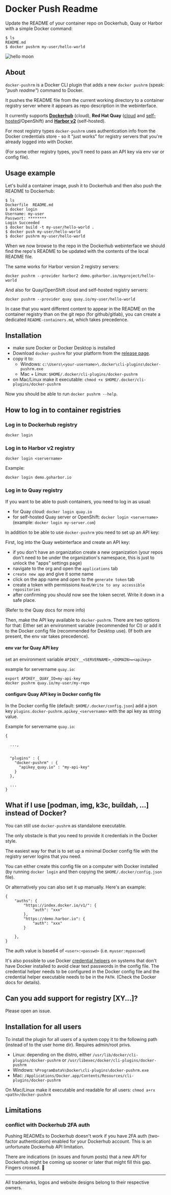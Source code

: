 # Docker Push Readme

Update the README of your container repo on Dockerhub, Quay or Harbor with a simple Docker command:

```
$ ls
README.md
$ docker pushrm my-user/hello-world
```

![hello moon](assets/container_registries.png)

## About

`docker-pushrm` is a Docker CLI plugin that adds a new `docker pushrm` (speak: *"push readme"*) command to Docker.

It pushes the README file from the current working directory to a container registry server where it appears as repo description in the webinterface.

It currently supports **[Dockerhub](https://hub.docker.com)** (cloud), **Red Hat Quay** ([cloud](https://quay.io) and [self-hosted](https://www.openshift.com/products/quay)/OpenShift) and **[Harbor v2](https://goharbor.io)** (self-hosted).

For most registry types `docker-pushrm` uses authentication info from the Docker credentials store - so it "just works" for registry servers that you're already logged into with Docker.

(For some other registry types, you'll need to pass an API key via env var or config file).

## Usage example

Let's build a container image, push it to Dockerhub and then also push the README to Dockerhub:

```
$ ls
Dockerfile	README.md
$ docker login
Username: my-user
Passwort: ********
Login Succeeded
$ docker build -t my-user/hello-world .
$ docker push my-user/hello-world
$ docker pushrm my-user/hello-world
```

When we now browse to the repo in the Dockerhub webinterface we should find the repo's README to be updated with the contents of the local README file.

The same works for Harbor version 2 registry servers:

```
docker pushrm --provider harbor2 demo.goharbor.io/myproject/hello-world
```

And also for Quay/OpenShift cloud and self-hosted registry servers:
```
docker pushrm --provider quay quay.io/my-user/hello-world
```

In case that you want different content to appear in the README on the container registry than on the git repo (for github/gitlab), you can create a dedicated `README-containers.md`, which takes precedence.

## Installation

- make sure Docker or Docker Desktop is installed
- Download `docker-pushrm` for your platform from the [release page](https://github.com/christian-korneck/docker-pushrm/releases/latest).
- copy it to:
  - Windows: `c:\Users\<your-username>\.docker\cli-plugins\docker-pushrm.exe`
  - Mac + Linux: `$HOME/.docker/cli-plugins/docker-pushrm`
- on Mac/Linux make it executable: `chmod +x $HOME/.docker/cli-plugins/docker-pushrm`

Now you should be able to run `docker pushrm --help`.

## How to log in to container registries

### Log in to Dockerhub registry

```
docker login
```

### Log in to Harbor v2 registry

```
docker login <servername>
```

Example:
```
docker login demo.goharbor.io
```

### Log in to Quay registry

If you want to be able to push containers, you need to log in as usual:

- for Quay cloud: `docker login quay.io`
- for self-hosted Quay server or OpenShift: `docker login <servername>` (example: `docker login my-server.com`)

In addition to be able to use `docker-pushrm` you need to set up an API key:

First, log into the Quay webinterface and create an API key:
- if you don't have an organization create a new organization (your repos don't need to be under the organization's namespace, this is just to unlock the "apps" settings page)
- navigate to the org and open the `applications` tab
- `create new app` and give it some name
- click on the app name and open to the `generate token` tab
- create a token with permissions `Read/Write to any accessible repositories`
- after confirming you should now see the token secret. Write it down in a safe place.

(Refer to the Quay docs for more info)

Then, make the API key available to `docker-pushrm`. There are two options for that: Either set an environment variable (recommended for CI) or add it to the Docker config file (recommended for Desktop use). (If both are present, the env var takes precedence).

#### env var for Quay API key
set an environment variable `APIKEY__<SERVERNAME>_<DOMAIN>=<apikey>`

example for servername `quay.io`:
```
export APIKEY__QUAY_IO=my-api-key
docker pushrm quay.io/my-user/my-repo
```

#### configure Quay API key in Docker config file

In the Docker config file (default: `$HOME/.docker/config.json`) add a json key `plugins.docker-pushrm.apikey_<servername>` with the api key as string value.

Example for servername `quay.io`:

```
{

  ...,


  "plugins" : {
    "docker-pushrm" : {
      "apikey_quay.io" : "my-api-key"
    }
  },

  ...
}
```


## What if I use [podman, img, k3c, buildah, ...] instead of Docker?

You can still use `docker-pushrm` as standalone executable.

The only obstacle is that you need to provide it credentials in the Docker style.

The easiest way for that is to set up a minimal Docker config file with the registry server logins that you need.

You can either create this config file on a computer with Docker installed (by running `docker login` and then copying the `$HOME/.docker/config.json` file).

Or alternatively you can also set it up manually. Here's an example:

```
{
	"auths": {
		"https://index.docker.io/v1/": {
			"auth": "xxx"
		},
        "https://demo.harbor.io": {
			"auth": "xxx"
		}

	},
}
```
The auth value is base64 of `<user>:<passwd>` (i.e. `myuser:mypasswd`)

It's also possible to use Docker [credential helpers](https://docs.docker.com/engine/reference/commandline/login/#credential-helpers) on systems that don't have Docker installed to avoid clear text passwords in the config file. The credential helper needs to be configured in the Docker config file and the credential helper executable needs to be in the `PATH`. (Check the Docker docs for details).

## Can you add support for registry [XY...]?

Please open an issue.

## Installation for all users

To install the plugin for all users of a system copy it to the following path (instead of to the user home dir). Requires admin/root privs.

- Linux: depending on the distro, either `/usr/lib/docker/cli-plugins/docker-pushrm` or `/usr/libexec/docker/cli-plugins/docker-pushrm`
- Windows: `%ProgramData%\Docker\cli-plugins\docker-pushrm.exe`
- Mac: `/Applications/Docker.app/Contents/Resources/cli-plugins/docker-pushrm`

On Mac/Linux make it executable and readable for all users: `chmod a+rx <path>/docker-pushrm`

## Limitations

### conflict with Dockerhub 2FA auth

Pushing READMEs to Dockerhub doesn't work if you have 2FA auth (two-factor authentication) enabled for your Dockerhub account. This is an unfortunate Dockerhub API limitation.

There are indications (in issues and forum posts) that a new API for Dockerhub might be coming up sooner or later that might fill this gap. Fingers crossed. 🤞
    
    
    
----
All trademarks, logos and website designs belong to their respective owners.